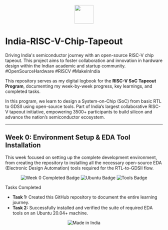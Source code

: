 <p align="center">
  <img src="https://img.icons8.com/color/452/india.png" width="60"/>
  <br/>
</p>


# India-RISC-V-Chip-Tapeout
Driving India's semiconductor journey with an open-source RISC-V chip tapeout. This project aims to foster collaboration and innovation in hardware design within the Indian academic and startup community. #OpenSourceHardware #RISCV #MakeInIndia

This repository serves as my digital logbook for the **RISC-V SoC Tapeout Program**, documenting my week-by-week progress, key learnings, and completed tasks.

In this program, we learn to design a System-on-Chip (SoC) from basic RTL to GDSII using open-source tools. Part of India’s largest collaborative RISC-V tapeout initiative, empowering 3500+ participants to build silicon and advance the nation’s semiconductor ecosystem.

---

##  Week 0: Environment Setup & EDA Tool Installation

This week focused on setting up the complete development environment, from creating the repository to installing all the necessary open-source EDA (Electronic Design Automation) tools required for the RTL-to-GDSII flow.
<p align="center"> <img src="https://img.shields.io/badge/Week%200-Completed-brightgreen?style=for-the-badge&logo=linux" alt="Week 0 Completed Badge"/> <img src="https://img.shields.io/badge/Ubuntu-20.04+-orange?style=for-the-badge&logo=ubuntu" alt="Ubuntu Badge"/> <img src="https://img.shields.io/badge/Tools-Installed-blue?style=for-the-badge&logo=github" alt="Tools Badge"/> </p>
Tasks Completed

* **Task 1:** Created this GitHub repository to document the entire learning journey.
* **Task 2:** Successfully installed and verified the suite of required EDA tools on an Ubuntu 20.04+ machine.

 <p align="center">
  <img src="https://img.shields.io/badge/Made%20in-India-FF9933?style=for-the-badge&logo=india&logoColor=white" alt="Made in India"/>
</p>


